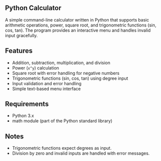 ## Python Calculator

A simple command-line calculator written in Python that supports basic arithmetic operations, power, square root, and trigonometric functions (sin, cos, tan). The program provides an interactive menu and handles invalid input gracefully.

## Features

- Addition, subtraction, multiplication, and division  
- Power (`x^y`) calculation  
- Square root with error handling for negative numbers  
- Trigonometric functions (sin, cos, tan) using degree input  
- Input validation and error handling  
- Simple text-based menu interface  

## Requirements

- Python 3.x
- math module (part of the Python standard library)

## Notes

- Trigonometric functions expect degrees as input.
- Division by zero and invalid inputs are handled with error messages.
